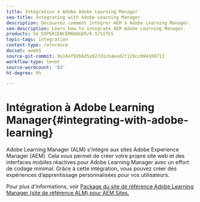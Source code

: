 ```yaml
---
title: Intégration à Adobe Adobe Learning Manager
seo-title: Integrating with Adobe Learning Manager
description: Découvrez comment intégrer AEM à Adobe Learning Manager.
seo-description: Learn how to integrate AEM Adobe Learning Manager.
products: SG_EXPERIENCEMANAGER/6.5/SITES
topic-tags: integration
content-type: reference
docset: aem65
source-git-commit: 9a164f92b6d5a927d1cb4ead2f119cc094180713
workflow-type: tm+mt
source-wordcount: '83'
ht-degree: 0%

---
```


# Intégration à Adobe Learning Manager{#integrating-with-adobe-learning}

Adobe Learning Manager (ALM) s’intègre aux sites Adobe Experience Manager (AEM). Cela vous permet de créer votre propre site web et des interfaces mobiles réactives pour Adobe Learning Manager avec un effort de codage minimal. Grâce à cette intégration, vous pouvez créer des expériences d’apprentissage personnalisées pour vos utilisateurs.

Pour plus d’informations, voir [Package du site de référence Adobe Learning Manager (site de référence ALM) pour AEM Sites.](https://helpx.adobe.com/learning-manager/adobe-learning-manager-integration-aem.html)
